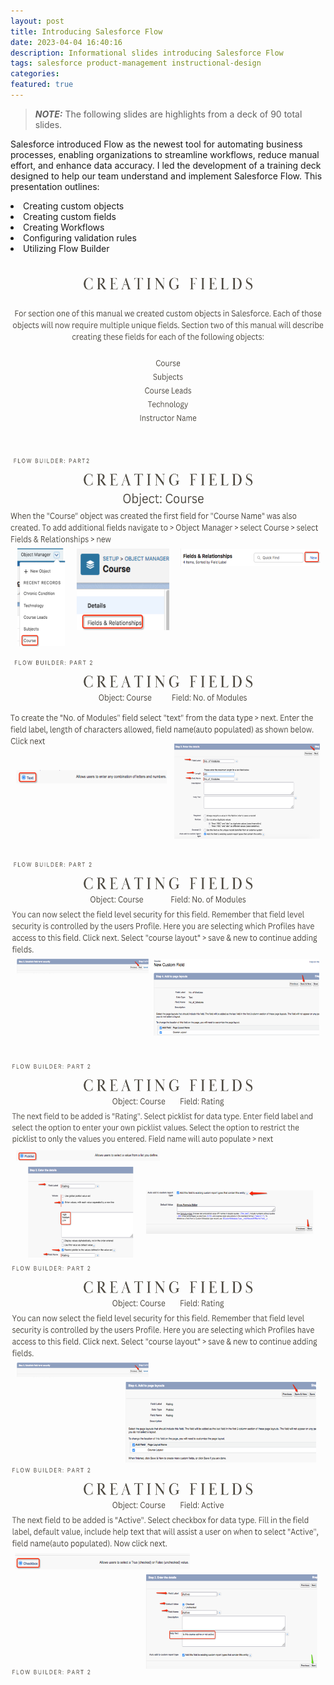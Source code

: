 ```yaml
---
layout: post
title: Introducing Salesforce Flow
date: 2023-04-04 16:40:16
description: Informational slides introducing Salesforce Flow
tags: salesforce product-management instructional-design
categories:
featured: true
---
```


>**_NOTE:_** The following slides are highlights from a deck of 90 total slides.

Salesforce introduced Flow as the newest tool for automating business processes, enabling organizations to streamline workflows, reduce manual effort, and enhance data accuracy. I led the development of a training deck designed to help our team understand and implement Salesforce Flow. This presentation outlines:

<li>Creating custom objects</li>
<li>Creating custom fields</li>
<li>Creating Workflows</li>
<li>Configuring validation rules</li>
<li>Utilizing Flow Builder</li>

<br>

<img src="/assets/img/11.png" alt="Italian Trulli" data-zoomable width="640" height="320">

<img src="/assets/img/12.png" data-zoomable width="640" height="320">

<img src="/assets/img/13.png" data-zoomable width="640" height="320">

<img src="/assets/img/14.png" data-zoomable width="640" height="320">

<img src="/assets/img/15.png" data-zoomable width="640" height="320">

<img src="/assets/img/16.png" data-zoomable width="640" height="320">

<img src="/assets/img/17.png" data-zoomable width="640" height="320">

